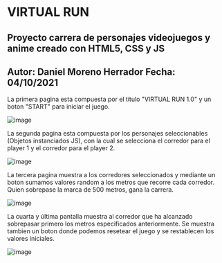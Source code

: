 # VIRTUAL RUN
##  Proyecto carrera de personajes videojuegos y anime creado con HTML5, CSS y JS
## Autor: Daniel Moreno Herrador     Fecha:  04/10/2021

La primera pagina esta compuesta por el título "VIRTUAL RUN 1.0" y un boton "START" para iniciar el juego.

![image](https://user-images.githubusercontent.com/90707206/135927469-8e5686e0-2334-45a3-aa71-dd80e8fa90bc.png)

La segunda pagina esta compuesta por los personajes seleccionables (Objetos instanciados JS), con la cual se selecciona el corredor para el player 1 y el corredor para el player 2.

![image](https://user-images.githubusercontent.com/90707206/135928566-d9dffce3-2741-4321-9760-1091d62f4ec2.png)

La tercera pagina muestra a los corredores seleccionados y mediante un boton sumamos valores random a los metros que recorre cada corredor.
Quien sobrepase la marca de 500 metros, gana la carrera.

![image](https://user-images.githubusercontent.com/90707206/138359533-40e49074-2e6f-430a-b59e-a7385f36ac47.png)

La cuarta y última  pantalla muestra al corredor que ha alcanzado sobrepasar primero los metros especificados anteriormente.
Se muestra tambien un boton donde podemos resetear el juego y se restablecen los valores iniciales.

![image](https://user-images.githubusercontent.com/90707206/138359991-a2a5c9d9-731d-4999-bf87-47377874bfd0.png)
